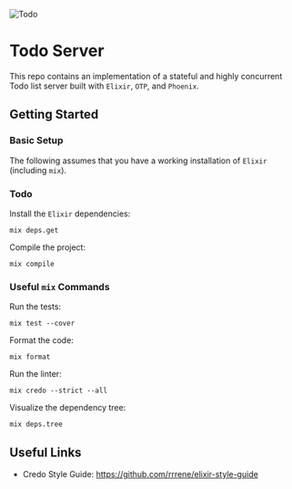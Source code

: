![Todo](https://github.com/moritzploss/todoServer/workflows/Todo/badge.svg)

# Todo Server

This repo contains an implementation of a stateful and highly concurrent Todo 
list server built with `Elixir`, `OTP`, and `Phoenix`.

## Getting Started

### Basic Setup

The following assumes that you have a working installation of `Elixir`
(including `mix`).

### Todo

Install the `Elixir` dependencies:

    mix deps.get

Compile the project:

    mix compile

### Useful `mix` Commands

Run the tests:

    mix test --cover

Format the code:

    mix format

Run the linter:

    mix credo --strict --all

Visualize the dependency tree:

    mix deps.tree

## Useful Links

- Credo Style Guide: https://github.com/rrrene/elixir-style-guide
